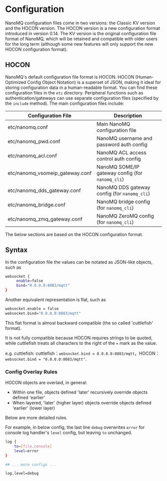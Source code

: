 # Configuration

NanoMQ configuration files come in two versions: the Classic KV version and the HOCON version. The HOCON version is a new configuration format introduced in version 0.14. The KV version is the original configuration file format of NanoMQ, which will be retained and compatible with older users for the long term (although some new features will only support the new HOCON configuration format).

## HOCON

NanoMQ's default configuration file format is HOCON. HOCON (Human-Optimized Config Object Notation) is a superset of JSON, making it ideal for storing configuration data in a human-readable format. You can find these configuration files in the `etc` directory. Peripheral functions such as authentication/gateways can use separate configuration files (specified by the `include` method). The main configuration files include:

| Configuration File              | Description                                      |
| ------------------------------- | ------------------------------------------------ |
| etc/nanomq.conf                 | Main NanoMQ configuration file                   |
| etc/nanomq_pwd.conf             | NanoMQ username and password auth config         |
| etc/nanomq_acl.conf             | NanoMQ ACL access control auth config            |
| etc/nanomq_vsomeip_gateway.conf | NanoMQ SOME/IP gateway config (for `nanomq_cli`) |
| etc/nanomq_dds_gateway.conf     | NanoMQ DDS gateway config (for `nanomq_cli`)     |
| etc/nanomq_bridge.conf          | NanoMQ bridge config (for `nanomq_cli`)          |
| etc/nanomq_zmq_gateway.conf     | NanoMQ ZeroMQ config (for `nanomq_cli`)          |

The below sections are based on the HOCON configuration format. 

## Syntax

In the configuration file the values can be notated as JSON-like objects, such as

```bash
websocket {
     enable=false
     bind="0.0.0.0:8083/mqtt"
}
```

Another equivalent representation is flat, such as

```bash
websocket.enable = false
websocket.bind="0.0.0.0:8083/mqtt"
```

This flat format is almost backward compatible (the so called 'cuttlefish' format).

It is not fully compatible because HOCON requires strings to be quoted, while cuttlefish treats all characters to the right of the `=` mark as the value.

e.g. cuttlefish: cuttlefish：`websocket.bind = 0.0.0.0:8083/mqtt`，HOCON：`websocket.bind = "0.0.0.0:8083/mqtt"`.

### Config Overlay Rules

HOCON objects are overlaid, in general:

- Within one file, objects defined 'later' recursively override objects defined 'earlier'
- When layered, 'later' (higher layer) objects override objects defined 'earlier' (lower layer)

Below are more detailed rules.

For example, in below config, the last line `debug` overwrites `error` for
console log handler's `level` config, but leaving `to` unchanged.

```bash
log {
    to=[file,console]
    level=error
}

## ... more configs ...

log.level=debug
```
